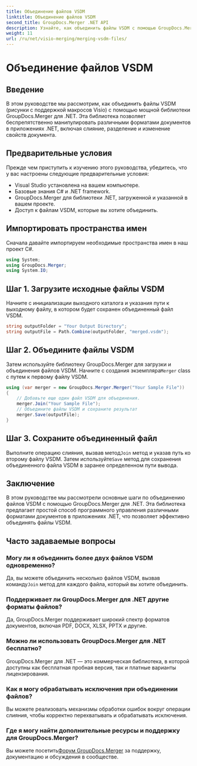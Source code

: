 ```yaml
---
title: Объединение файлов VSDM
linktitle: Объединение файлов VSDM
second_title: GroupDocs.Merger .NET API
description: Узнайте, как объединить файлы VSDM с помощью GroupDocs.Merger для .NET. Упростите задачи управления документами с помощью этой простой в использовании библиотеки.
weight: 11
url: /ru/net/visio-merging/merging-vsdm-files/
---
```


# Объединение файлов VSDM

## Введение
В этом руководстве мы рассмотрим, как объединить файлы VSDM (рисунки с поддержкой макросов Visio) с помощью мощной библиотеки GroupDocs.Merger для .NET. Эта библиотека позволяет беспрепятственно манипулировать различными форматами документов в приложениях .NET, включая слияние, разделение и изменение свойств документа.
## Предварительные условия
Прежде чем приступить к изучению этого руководства, убедитесь, что у вас настроены следующие предварительные условия:
- Visual Studio установлена на вашем компьютере.
- Базовые знания C# и .NET framework.
- GroupDocs.Merger для библиотеки .NET, загруженной и указанной в вашем проекте.
- Доступ к файлам VSDM, которые вы хотите объединить.

## Импортировать пространства имен
Сначала давайте импортируем необходимые пространства имен в наш проект C#.
```csharp
using System; 
using GroupDocs.Merger;
using System.IO;
```
## Шаг 1. Загрузите исходные файлы VSDM
Начните с инициализации выходного каталога и указания пути к выходному файлу, в котором будет сохранен объединенный файл VSDM.
```csharp
string outputFolder = "Your Output Directory";
string outputFile = Path.Combine(outputFolder, "merged.vsdm");
```
## Шаг 2. Объедините файлы VSDM
 Затем используйте библиотеку GroupDocs.Merger для загрузки и объединения файлов VSDM. Начните с создания экземпляра`Merger` class с путем к первому файлу VSDM.
```csharp
using (var merger = new GroupDocs.Merger.Merger("Your Sample File"))
{
    // Добавьте еще один файл VSDM для объединения.
    merger.Join("Your Sample File");
    // Объедините файлы VSDM и сохраните результат
    merger.Save(outputFile);
}
```
## Шаг 3. Сохраните объединенный файл
Выполните операцию слияния, вызвав метод`Join` метод и указав путь ко второму файлу VSDM. Затем используйте`Save` метод для сохранения объединенного файла VSDM в заранее определенном пути вывода.

## Заключение
В этом руководстве мы рассмотрели основные шаги по объединению файлов VSDM с помощью GroupDocs.Merger для .NET. Эта библиотека предлагает простой способ программного управления различными форматами документов в приложениях .NET, что позволяет эффективно объединять файлы VSDM.

## Часто задаваемые вопросы
### Могу ли я объединить более двух файлов VSDM одновременно?
 Да, вы можете объединить несколько файлов VSDM, вызвав команду`Join` метод для каждого файла, который вы хотите объединить.
### Поддерживает ли GroupDocs.Merger для .NET другие форматы файлов?
Да, GroupDocs.Merger поддерживает широкий спектр форматов документов, включая PDF, DOCX, XLSX, PPTX и другие.
### Можно ли использовать GroupDocs.Merger для .NET бесплатно?
GroupDocs.Merger для .NET — это коммерческая библиотека, в которой доступны как бесплатная пробная версия, так и платные варианты лицензирования.
### Как я могу обрабатывать исключения при объединении файлов?
Вы можете реализовать механизмы обработки ошибок вокруг операции слияния, чтобы корректно перехватывать и обрабатывать исключения.
### Где я могу найти дополнительные ресурсы и поддержку для GroupDocs.Merger?
 Вы можете посетить[Форум GroupDocs.Merger](https://forum.groupdocs.com/c/merger/32) за поддержку, документацию и обсуждения в сообществе.